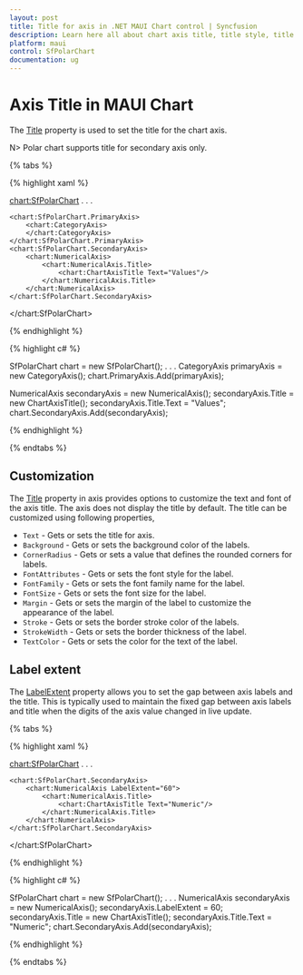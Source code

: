 ```yaml
---
layout: post
title: Title for axis in .NET MAUI Chart control | Syncfusion
description: Learn here all about chart axis title, title style, title template, and its customization in the Syncfusion .NET MAUI chart (SfPolarChart).
platform: maui
control: SfPolarChart
documentation: ug
---
```


# Axis Title in MAUI Chart

The [Title]() property is used to set the title for the chart axis.

N> Polar chart supports title for secondary axis only.

{% tabs %}

{% highlight xaml %}

<chart:SfPolarChart>
    . . .

    <chart:SfPolarChart.PrimaryAxis>
        <chart:CategoryAxis>
        </chart:CategoryAxis>
    </chart:SfPolarChart.PrimaryAxis>
    <chart:SfPolarChart.SecondaryAxis>
        <chart:NumericalAxis>
            <chart:NumericalAxis.Title>
                <chart:ChartAxisTitle Text="Values"/>
            </chart:NumericalAxis.Title>
        </chart:NumericalAxis>
    </chart:SfPolarChart.SecondaryAxis>
</chart:SfPolarChart>

{% endhighlight %}

{% highlight c# %}

SfPolarChart chart = new SfPolarChart();
. . .
CategoryAxis primaryAxis = new CategoryAxis();
chart.PrimaryAxis.Add(primaryAxis);

NumericalAxis secondaryAxis = new NumericalAxis();
secondaryAxis.Title = new ChartAxisTitle();
secondaryAxis.Title.Text = "Values";
chart.SecondaryAxis.Add(secondaryAxis);

{% endhighlight %}

{% endtabs %}

## Customization

The [Title]() property in axis provides options to customize the text and font of the axis title. The axis does not display the title by default. The title can be customized using following properties,

* `Text` - Gets or sets the title for axis.
* `Background` - Gets or sets the background color of the labels.
* `CornerRadius` - Gets or sets a value that defines the rounded corners for labels.
* `FontAttributes` - Gets or sets the font style for the label.
* `FontFamily` - Gets or sets the font family name for the label.
* `FontSize` - Gets or sets the font size for the label.
* `Margin` - Gets or sets the margin of the label to customize the appearance of the label. 
* `Stroke` - Gets or sets the border stroke color of the labels.
* `StrokeWidth` - Gets or sets the border thickness of the label.
* `TextColor` - Gets or sets the color for the text of the label.

## Label extent

The [LabelExtent]() property allows you to set the gap between axis labels and the title. This is typically used to maintain the fixed gap between axis labels and title when the digits of the axis value changed in live update.

{% tabs %}

{% highlight xaml %}

<chart:SfPolarChart>
    . . .
    
    <chart:SfPolarChart.SecondaryAxis>
        <chart:NumericalAxis LabelExtent="60">
            <chart:NumericalAxis.Title>
                <chart:ChartAxisTitle Text="Numeric"/>
            </chart:NumericalAxis.Title>
        </chart:NumericalAxis>
    </chart:SfPolarChart.SecondaryAxis>

</chart:SfPolarChart>

{% endhighlight %}

{% highlight c# %}

SfPolarChart chart = new SfPolarChart();
. . .
NumericalAxis secondaryAxis = new NumericalAxis();
secondaryAxis.LabelExtent = 60;
secondaryAxis.Title = new ChartAxisTitle();
secondaryAxis.Title.Text = "Numeric";
chart.SecondaryAxis.Add(secondaryAxis);

{% endhighlight %}

{% endtabs %}